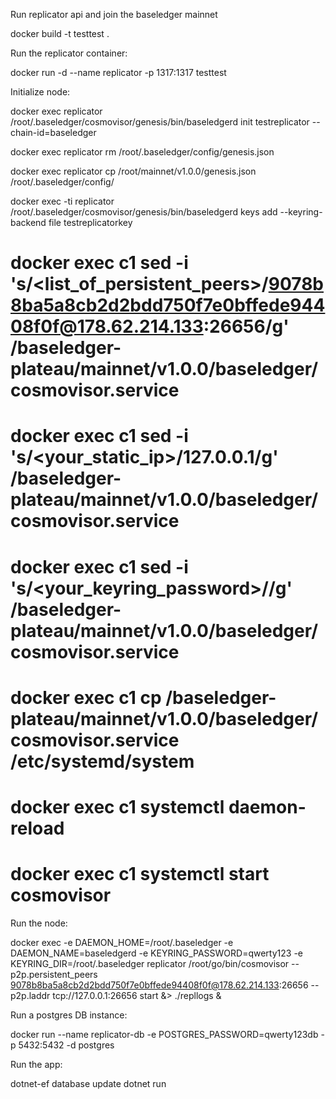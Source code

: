 Run replicator api and join the baseledger mainnet

docker build -t testtest .

Run the replicator container:

docker run -d --name replicator -p 1317:1317 testtest

Initialize node:

docker exec replicator /root/.baseledger/cosmovisor/genesis/bin/baseledgerd init testreplicator --chain-id=baseledger

docker exec replicator rm /root/.baseledger/config/genesis.json

docker exec replicator cp /root/mainnet/v1.0.0/genesis.json /root/.baseledger/config/

docker exec -ti replicator /root/.baseledger/cosmovisor/genesis/bin/baseledgerd keys add --keyring-backend file testreplicatorkey

# docker exec c1 sed -i 's/<list_of_persistent_peers>/9078b8ba5a8cb2d2bdd750f7e0bffede94408f0f@178.62.214.133:26656/g' /baseledger-plateau/mainnet/v1.0.0/baseledger/cosmovisor.service

# docker exec c1 sed -i 's/<your_static_ip>/127.0.0.1/g' /baseledger-plateau/mainnet/v1.0.0/baseledger/cosmovisor.service

# docker exec c1 sed -i 's/<your_keyring_password>/<provide your pass>/g' /baseledger-plateau/mainnet/v1.0.0/baseledger/cosmovisor.service

# docker exec c1 cp /baseledger-plateau/mainnet/v1.0.0/baseledger/cosmovisor.service /etc/systemd/system

# docker exec c1 systemctl daemon-reload

# docker exec c1 systemctl start cosmovisor

Run the node:

docker exec -e DAEMON_HOME=/root/.baseledger -e DAEMON_NAME=baseledgerd -e KEYRING_PASSWORD=qwerty123 -e KEYRING_DIR=/root/.baseledger replicator /root/go/bin/cosmovisor --p2p.persistent_peers 9078b8ba5a8cb2d2bdd750f7e0bffede94408f0f@178.62.214.133:26656 --p2p.laddr tcp://127.0.0.1:26656 start &> ./repllogs &

Run a postgres DB instance:

docker run --name replicator-db -e POSTGRES_PASSWORD=qwerty123db -p 5432:5432 -d postgres

Run the app:

dotnet-ef database update
dotnet run